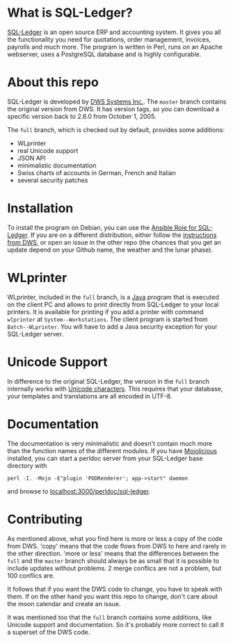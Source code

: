 What is SQL-Ledger?
===================

[SQL-Ledger](https://sql-ledger.com) is an open source ERP and accounting system. It gives you all the functionality you need for quotations, order management, invoices, payrolls and much more. The program is written in Perl, runs on an Apache webserver, uses a PostgreSQL database and is highly configurable.

About this repo
===============

SQL-Ledger is developed by [DWS Systems Inc.](https://sql-ledger.com). The `master` branch contains the original version from DWS. It has version tags, so you can download a specific version back to 2.6.0 from October 1, 2005.

The `full` branch, which is checked out by default, provides some additions:

* WLprinter
* real Unicode support
* JSON API
* minimalistic documentation
* Swiss charts of accounts in German, French and Italian
* several security patches

Installation
============

To install the program on Debian, you can use the [Ansible Role for SQL-Ledger](https://github.com/Tekki/ansible-sql-ledger). If you are on a different distribution, either follow the [instructions from DWS](https://sql-ledger.com/cgi-bin/nav.pl?page=source/readme.txt&title=README), or open an issue in the other repo (the chances that you get an update depend on your Github name, the weather and the lunar phase).

WLprinter
=========

WLprinter, included in the `full` branch, is a [Java](https://java.com) program that is executed on the client PC and allows to print directly from SQL-Ledger to your local printers. It is available for printing if you add a printer with command `wlprinter` at `System--Workstations`. The client program is started from `Batch--WLprinter`. You will have to add a Java security exception for your SQL-Ledger server.

Unicode Support
===============

In difference to the original SQL-Ledger, the version in the `full` branch internally works with [Unicode characters](https://perldoc.perl.org/perlunicode.html). This requires that your database, your templates and translations are all encoded in UTF-8.

Documentation
=============

The documentation is very minimalistic and doesn't contain much more than the function names of the different modules. If you have [Mojolicious](https://mojolicious.org/) installed, you can start a perldoc server from your SQL-Ledger base directory with

    perl -I. -Mojo -E"plugin 'PODRenderer'; app->start" daemon

and browse to [localhost:3000/perldoc/sql-ledger](http://localhost:3000/perldoc/sql-ledger).

Contributing
============

As mentioned above, what you find here is more or less a copy of the code from DWS. 'copy' means that the code flows from DWS to here and rarely in the other direction. 'more or less' means that the differences between the `full` and the `master` branch should always be as small that it is possible to include updates without problems. 2 merge conflics are not a problem, but 100 conflics are.

It follows that if you want the DWS code to change, you have to speak with them. If on the other hand you want this repo to change, don't care about the moon calendar and create an issue.

It was mentioned too that the `full` branch contains some additions, like Unicode support and documentation. So it's probably more correct to call it a superset of the DWS code.
